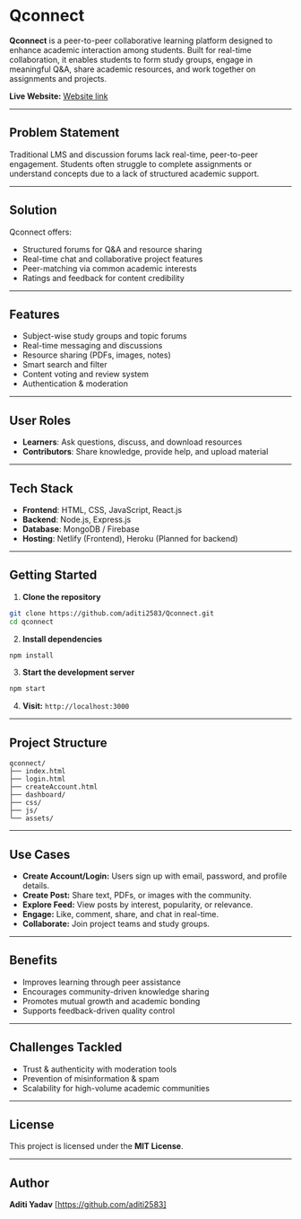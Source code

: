 # Qconnect

**Qconnect** is a peer-to-peer collaborative learning platform designed to enhance academic interaction among students. Built for real-time collaboration, it enables students to form study groups, engage in meaningful Q&A, share academic resources, and work together on assignments and projects.

**Live Website:** [Website link](https://qconnect-seven.vercel.app/)

---

## Problem Statement

Traditional LMS and discussion forums lack real-time, peer-to-peer engagement. Students often struggle to complete assignments or understand concepts due to a lack of structured academic support.

---

## Solution

Qconnect offers:
- Structured forums for Q&A and resource sharing
- Real-time chat and collaborative project features
- Peer-matching via common academic interests
- Ratings and feedback for content credibility

---

## Features

- Subject-wise study groups and topic forums
- Real-time messaging and discussions
- Resource sharing (PDFs, images, notes)
- Smart search and filter
- Content voting and review system
- Authentication & moderation

---

## User Roles

- **Learners**: Ask questions, discuss, and download resources
- **Contributors**: Share knowledge, provide help, and upload material

---

## Tech Stack

- **Frontend**: HTML, CSS, JavaScript, React.js
- **Backend**: Node.js, Express.js
- **Database**: MongoDB / Firebase
- **Hosting**: Netlify (Frontend), Heroku (Planned for backend)

---

## Getting Started

1. **Clone the repository**

```bash
git clone https://github.com/aditi2583/Qconnect.git
cd qconnect
```

2. **Install dependencies**

```bash
npm install
```

3. **Start the development server**

```bash
npm start
```

4. **Visit:** `http://localhost:3000`

---

## Project Structure

```
qconnect/
├── index.html
├── login.html
├── createAccount.html
├── dashboard/
├── css/
├── js/
└── assets/
```

---

## Use Cases

- **Create Account/Login:** Users sign up with email, password, and profile details.
- **Create Post:** Share text, PDFs, or images with the community.
- **Explore Feed:** View posts by interest, popularity, or relevance.
- **Engage:** Like, comment, share, and chat in real-time.
- **Collaborate:** Join project teams and study groups.

---

## Benefits

- Improves learning through peer assistance
- Encourages community-driven knowledge sharing
- Promotes mutual growth and academic bonding
- Supports feedback-driven quality control

---

## Challenges Tackled

- Trust & authenticity with moderation tools
- Prevention of misinformation & spam
- Scalability for high-volume academic communities

---

## License

This project is licensed under the **MIT License**.

---

## Author

**Aditi Yadav**
[https://github.com/aditi2583]
